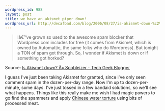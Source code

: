 ```yaml
--- 
wordpress_id: 988
layout: post
title: we have an akismet piper down!
wordpress_url: http://decafbad.com/blog/2006/08/27/is-akismet-down-%c2%ab-scobleizer-tech-geek-blogger
---
```

<blockquote cite="http://scobleizer.wordpress.com/2006/08/26/is-akismet-down/">Iâ€™ve grown so used to the awesome spam blocker that Wordpress.com includes for free (it comes from Akismet, which is owned by Automattic, the same folks who do Wordpress).  But tonight a TON of spam got through. So, I wonder if Akismet is down or if something got horked?</blockquote><div class="quotesource">Source: <a href="http://scobleizer.wordpress.com/2006/08/26/is-akismet-down/">Is Akismet down? Â« Scobleizer - Tech Geek Blogger</a></div>

I guess I've just been taking Akismet for granted, since I've only seen comment spam in the dozen-per-day range.  Now I'm up to dozen-per-minute, some days.  I've just tossed in a few bandaid solutions, so we'll see what happens.  Things like this really make me wish I had magic powers to go find the spammers and apply [Chinese water torture](http://en.wikipedia.org/wiki/Chinese_water_torture) using bits of processed meat.
